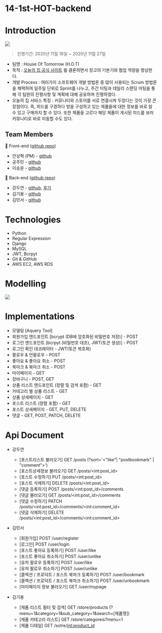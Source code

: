 # 14-1st-HOT-backend
# Introduction
![](https://camo.githubusercontent.com/d79cb7990081df1af527139dea2ea3b2c284457e954d08677e72e0c95cc31aa0/68747470733a2f2f6966682e63632f672f4e32794d50612e706e67)
> 진행기간: 2020년 11월 16일 ~ 2020년 11월 27일
- 팀명 : House Of Tomorrow (H.O.T)
- 목적 : [오늘의 집 공식 사이트](https://ohou.se/) 를 클론하면서 장고의 기본기와 협업 역량을 향상한다.
- 개발 Process : 여러가지 소프트웨어 개발 방법론 중 많이 사용되는 Scrum 방법론을 채택하여 일주일 단위로 Sprint를 나누고, 주간 미팅과 데일리 스탠딩 미팅을 통해 각 팀원의 진행사항 및 계획에 대해 공유하며 진행하였다.
- 오늘의 집 서비스 특징 : 커뮤니티와 스토어를 서로 연결시켜 두었다는 것이 가장 큰 장점이다. 즉, 피드를 구경하다 방을 구성하고 있는 제품들에 대한 정보를 바로 알 수 있고 구매까지 할 수 있다. 또한 제품을 고르다 해당 제품이 게시된 피드를 보러 커뮤니티로 바로 이동할 수도 있다.
## Team Members
🐶 Front-end ([github repo](https://github.com/wecode-bootcamp-korea/14-1st-HOT-frontend))
- 안상혁 (PM) - [github](https://github.com/Xednicoder)
- 공주민 - [github](https://github.com/rhdwnals1)
- 이승윤 - [github](https://github.com/14-yoonl)

🐼 Back-end ([github repo](https://github.com/wecode-bootcamp-korea/14-1st-HOT-backend))
- 강두연 - [github](https://github.com/dooyeonk), [후기](https://velog.io/@dooyeonk/%EC%98%A4%EB%8A%98%EC%9D%98-%EC%A7%91-%ED%81%B4%EB%A1%A0-%ED%94%84%EB%A1%9C%EC%A0%9D%ED%8A%B8-%ED%9B%84%EA%B8%B0-%EB%B0%B1%EC%97%94%EB%93%9C)
- 김기용 - [github](https://github.com/amusesla)
- 김민서 - [github](https://github.com/gemma-Kim)

# Technologies
- Python
- Regular Expression
- Django
- MySQL
- JWT, Bcrpyt
- Git & GitHub
- AWS EC2, AWS RDS

# Modelling
![](https://images.velog.io/images/dooyeonk/post/0a3d50eb-2646-4feb-ae5d-3661e4280402/image.png)

# Implementations
- 모델링 \[Aquery Tool]
- 회원가입 엔드포인트 \[bcrypt (DB에 암호화된 비밀번호 저장)] - POST
- 로그인 엔드포인트 \[bcrpyt (비밀번호 대조), JWT(토큰 생성)] - POST
- 로그인 확인 데코레이터 - JWT(토큰 복호화)
- 팔로우 & 언팔로우 - POST
- 좋아요 & 좋아요 취소 - POST
- 북마크 & 북마크 취소 - POST
- 마이페이지 - GET
- 장바구니 - POST, GET
- 상품 리스트 엔드포인트 (정렬 및 검색 포함) - GET
- 카테고리 별 상품 리스트 - GET
- 상품 상세페이지 - GET
- 포스트 리스트 (정렬 포함) - GET
- 포스트 상세페이지 - GET, PUT, DELETE
- 댓글 - GET, POST, PATCH, DELETE

# Api Document
- 강두연
  - \[포스트리스트 불러오기] GET /posts (?sort='\<"like"| "postbookmark" | "comment"\>')
  - \[포스트상세정보 불러오기] GET /posts/\<int:post_id\>
  - \[포스트 수정하기] PUT /posts/\<int:post_id\>
  - \[포스트 삭제하기] DELETE /posts/\<int:post_id\>
  - \[댓글 등록하기] POST /posts/\<int:post_id\>/comments
  - \[댓글 불러오기] GET /posts/\<int:post_id\>/comments
  - \[댓글 수정하기] PATCH /posts/\<int:post_id\>/comments/\<int:comment_id\>
  - \[댓글 삭제하기] DELETE /posts/\<int:post_id\>/comments/\<int:comment_id\>
  
- 김민서
  - \[회원가입] POST /user/register
  - \[로그인] POST /user/login
  - \[포스트 좋아요 등록하기] POST /user/like
  - \[포스트 좋아요 취소하기] POST /user/unlike
  - \[유저 팔로우 등록하기] POST /user/like
  - \[유저 팔로우 취소하기] POST /user/unlike
  - \[콜렉션 / 프로덕트 / 포스트 북마크 등록하기] POST /user/bookmark
  - \[콜렉션 / 프로덕트 / 포스트 북마크 취소하기] POST /user/unbookmark
  - \[마이페이지 정보 불러오기] GET /user/mypage
  
- 김기용
  - \[제품 리스트 필터 및 검색] GET /store/products (?menu=1&category=1&sub_category=1&search=[제품명])
  - \[제품 카테고리 리스트] GET /store/categoreis?menu=1
  - \[제품 디테일] GET /sotre/<int:product_id>
